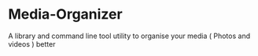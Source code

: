 # Media-Organizer
A library and command line tool utility to organise your media ( Photos and videos ) better
